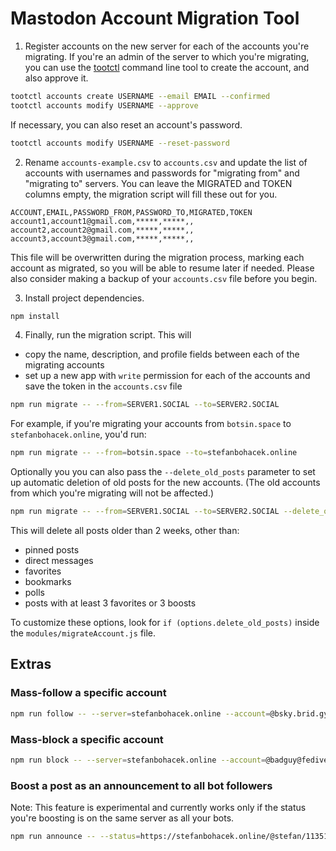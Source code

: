 # Mastodon Account Migration Tool

1. Register accounts on the new server for each of the accounts you're migrating. If you're an admin of the server to which you're migrating, you can use the [tootctl](https://docs.joinmastodon.org/admin/tootctl/) command line tool to create the account, and also approve it.

```sh
tootctl accounts create USERNAME --email EMAIL --confirmed
tootctl accounts modify USERNAME --approve
```

If necessary, you can also reset an account's password.

```sh
tootctl accounts modify USERNAME --reset-password
```

2. Rename `accounts-example.csv` to `accounts.csv` and update the list of accounts with usernames and passwords for "migrating from" and "migrating to" servers. You can leave the MIGRATED and TOKEN columns empty, the migration script will fill these out for you.

```
ACCOUNT,EMAIL,PASSWORD_FROM,PASSWORD_TO,MIGRATED,TOKEN
account1,account1@gmail.com,*****,*****,,
account2,account2@gmail.com,*****,*****,,
account3,account3@gmail.com,*****,*****,,
```

This file will be overwritten during the migration process, marking each account as migrated, so you will be able to resume later if needed. Please also consider making a backup of your `accounts.csv` file before you begin.

3. Install project dependencies.

```sh
npm install
```

4. Finally, run the migration script. This will

- copy the name, description, and profile fields between each of the migrating accounts
- set up a new app with `write` permission for each of the accounts and save the token in the `accounts.csv` file

```sh
npm run migrate -- --from=SERVER1.SOCIAL --to=SERVER2.SOCIAL
```

For example, if you're migrating your accounts from `botsin.space` to `stefanbohacek.online`, you'd run:

```sh
npm run migrate -- --from=botsin.space --to=stefanbohacek.online
```

Optionally you you can also pass the `--delete_old_posts` parameter to set up automatic deletion of old posts for the new accounts. (The old accounts from which you're migrating will not be affected.)

```sh
npm run migrate -- --from=SERVER1.SOCIAL --to=SERVER2.SOCIAL --delete_old_posts
```

This will delete all posts older than 2 weeks, other than:

- pinned posts
- direct messages
- favorites
- bookmarks
- polls
- posts with at least 3 favorites or 3 boosts

To customize these options, look for `if (options.delete_old_posts)` inside the `modules/migrateAccount.js` file.


## Extras

### Mass-follow a specific account

```sh
npm run follow -- --server=stefanbohacek.online --account=@bsky.brid.gy@bsky.brid.gy
```
### Mass-block a specific account

```sh
npm run block -- --server=stefanbohacek.online --account=@badguy@fediverse.social
```

### Boost a post as an announcement to all bot followers

Note: This feature is experimental and currently works only if the status you're boosting is on the same server as all your bots.

```sh
npm run announce -- --status=https://stefanbohacek.online/@stefan/113516500422769407 --skip=botwikirandom,botwikirandomfediverse,newonbotwiki
```